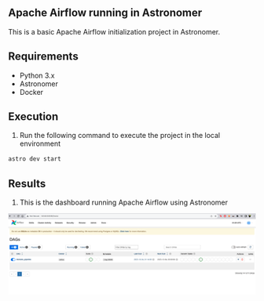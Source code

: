 ## Apache Airflow running in Astronomer

This is a basic Apache Airflow initialization project in Astronomer.

## Requirements

- Python 3.x 
- Astronomer
- Docker 

## Execution

1. Run the following command to execute the project in the local environment

```bash
astro dev start
```

## Results

1. This is the dashboard running Apache Airflow using Astronomer

![Screenshot (160)](https://github.com/Bryancampos20/AirFlow-Meltano/blob/main/results/dashboard.png)

